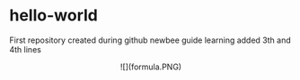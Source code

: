 # hello-world
First repository
created during github newbee guide learning
added 3th and 4th lines
<body><center> ![](formula.PNG)  </center></body>